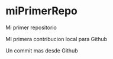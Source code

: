 # miPrimerRepo

Mi primer repositorio

MI primera contribucion local para Github

Un commit mas desde Github
